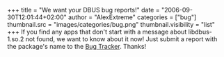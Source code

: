 +++
title = "We want your DBUS bug reports!"
date = "2006-09-30T12:01:44+02:00"
author = "AlexExtreme"
categories = ["bug"]
thumbnail.src = "images/categories/bug.png"
thumbnail.visibility = "list"
+++
If you find any apps that don't start with a message about libdbus-1.so.2 not found, we want to know about it now! Just submit a report with the package's name to the [Bug Tracker](http://bugs.frugalware.org). Thanks!